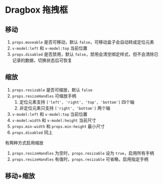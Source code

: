 # Dragbox 拖拽框

## 移动

1. `props.moveable` 是否可移动，默认 `false`，可移动盒子会自动转成定位元素
2. `v-model:left` 和 `v-model:top` 当前位置
3. `props.disabled` 是否禁用，默认 `false`，禁用会清空绑定样式，但不会清除已记录的数据，切换状态后可恢复

<preview path="./demos/move.vue"></preview>

## 缩放

1. `props.resizable` 是否可缩放，默认 `false`
2. `props.resizeHandles` 可缩放手柄
   1. 定位元素支持 `['left', 'right', 'top', 'bottom']` 四个轴
   2. 非定位元素只支持 `['right', 'bottom']` 两个轴
3. `v-model:left` 和 `v-model:top` 当前位置
4. `v-model:width` 和 `v-model:height` 当前尺寸
5. `props.min-width` 和 `props.min-height` 最小尺寸
6. `props.disabled` 同上

有两种方式启用缩放

1. `props.resizeHandles` 为空时，`props.resizable` 设为 `true`，启用所有手柄
2. `props.resizeHandles` 有值时，`props.resizable` 可省略，启用指定手柄

<preview path="./demos/resize.vue"></preview>

## 移动+缩放

<preview path="./demos/box.vue"></preview>
